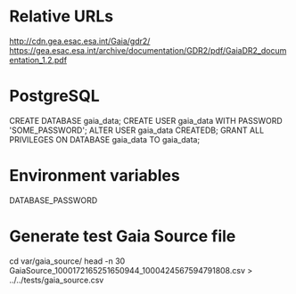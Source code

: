 # Relative URLs
http://cdn.gea.esac.esa.int/Gaia/gdr2/
https://gea.esac.esa.int/archive/documentation/GDR2/pdf/GaiaDR2_documentation_1.2.pdf


# PostgreSQL

CREATE DATABASE gaia_data;
CREATE USER gaia_data WITH PASSWORD 'SOME_PASSWORD';
ALTER USER gaia_data CREATEDB;
GRANT ALL PRIVILEGES ON DATABASE gaia_data TO gaia_data;


# Environment variables

DATABASE_PASSWORD

# Generate test Gaia Source file

cd var/gaia_source/
head -n 30 GaiaSource_1000172165251650944_1000424567594791808.csv > ../../tests/gaia_source.csv